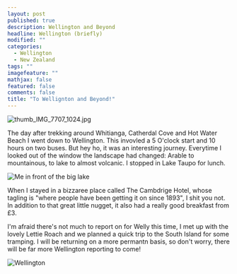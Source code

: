 ```yaml
---
layout: post
published: true
description: Wellington and Beyond
headline: Wellington (briefly)
modified: ""
categories: 
  - Wellington
  - New Zealand
tags: ""
imagefeature: ""
mathjax: false
featured: false
comments: false
title: "To Wellignton and Beyond!"
---
```


![thumb_IMG_7707_1024.jpg]({{site.baseurl}}/images/thumb_IMG_7707_1024.jpg)


The day after trekking around Whitianga, Catherdal Cove and Hot Water Beach I went down to Wellington. This invovled a 5 O'clock start and 10 hours on two buses. But hey ho, it was an interesting journey. Everytime I looked out of the window the landscape had changed: Arable to mountainous, to lake to almost volcanic. I stopped in Lake Taupo for lunch.

![Me in front of the big lake]({{site.baseurl}}/images/IMG_1759.jpg)

When I stayed in a bizzaree place called The Cambdrige Hotel, whose tagling is "where people have been getting it on since 1893", I shit you not. In addition to that great little nugget, it also had a really good breakfast from £3.

I'm afraid there's not much to report on for Welly this time, I met up with the lovely Lettie Roach and we planned a quick trip to the South Island for some tramping. I will be returning on a more permantn basis, so don't worry, there will be far more Wellington reporting to come!

![Wellington]({{site.baseurl}}/images/thumb_IMG_7706_1024.jpg)


